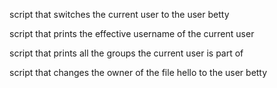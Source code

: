 script that switches the current user to the user betty

script that prints the effective username of the current user

script that prints all the groups the current user is part of

script that changes the owner of the file hello to the user betty
